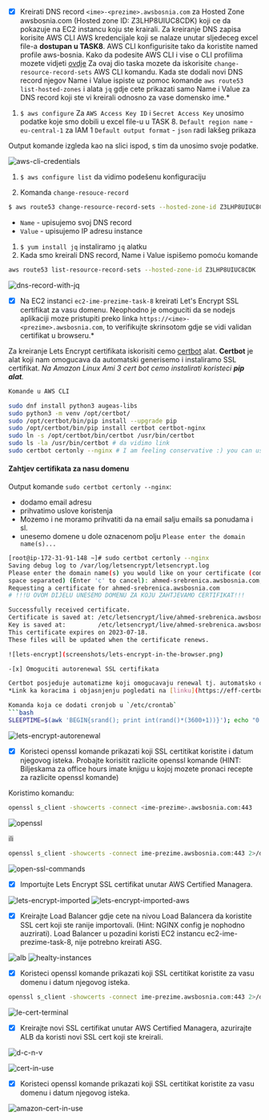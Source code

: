 

-[x] Kreirati DNS record `<ime>-<prezime>.awsbosnia.com` za Hosted Zone awsbosnia.com (Hosted zone ID: Z3LHP8UIUC8CDK) koji ce da pokazuje na EC2 instancu koju ste krairali. Za kreiranje DNS zapisa korisite AWS CLI AWS kredencijale koji se nalaze unutar sljedeceg excel file-a **dostupan u TASK8**. AWS CLI konfigurisite tako da koristite named profile aws-bosnia. Kako da podesite AWS CLI i vise o CLI profilima mozete vidjeti [ovdje](https://docs.aws.amazon.com/cli/latest/reference/route53/change-resource-record-sets.html#)
Za ovaj dio taska mozete da iskorisite `change-resource-record-sets` AWS CLI komandu. Kada ste dodali novi DNS record njegov Name i Value ispiste uz pomoc komande `aws route53 list-hosted-zones` i alata `jq` gdje cete prikazati samo Name i Value za DNS record koji ste vi kreirali odnosno za vase domensko ime.*

1. `$ aws configure`
Za `AWS Access Key ID` i `Secret Access Key` unosimo podatke koje smo dobili u excel file-u u TASK 8.
`Default region name` - `eu-central-1` za IAM 1
`Default output format` - `json` radi lakšeg prikaza

Output komande izgleda kao na slici ispod, s tim da unosimo svoje podatke.

![aws-cli-credentials](screenshots/aws-cli-credentials.png)

1. `$ aws configure list` da vidimo podešenu konfiguraciju

2. Komanda `change-resouce-record`
```bash 
$ aws route53 change-resource-record-sets --hosted-zone-id Z3LHP8UIUC8CDK --change-batch '{"Changes":[{"Action":"CREATE","ResourceRecordSet":{"Name":"ahmed-srebrenica.awsbosnia.com.","Type":"A","TTL":300,"ResourceRecords":[{"Value":"3.70.161.138"}]}}]}'
```
* `Name` - upisujemo svoj DNS record
* `Value` - upisujemo IP adresu instance 

1. `$ yum install jq` instaliramo `jq` alatku
2. Kada smo kreirali DNS record, Name i Value ispišemo pomoću komande
```bash
aws route53 list-resource-record-sets --hosted-zone-id Z3LHP8UIUC8CDK | jq '.ResourceRecordSets[] | select(.Name == "ahmed-srebrenica.awsbosnia.com.") | {Name, Value}'
```
![dns-record-with-jq](screenshots/dns-record-with-jq.png)


  -[x] Na EC2 instanci `ec2-ime-prezime-task-8` kreirati Let's Encrypt SSL certifikat za vasu domenu. Neophodno je omoguciti da se nodejs aplikaciji moze pristupiti preko linka `https://<ime>-<prezime>.awsbosnia.com`, to verifikujte skrinsotom gdje se vidi validan certifikat u browseru.*

Za kreiranje Lets Encrypt certifikata iskorisiti cemo [certbot](https://certbot.eff.org/) alat. **Certbot** je alat koji nam omogucava da automatski generisemo i instaliramo SSL certifikat.
*Na Amazon Linux Ami 3 cert bot cemo instalirati koristeci **pip alat**.*

```bash
Komande u AWS CLI

sudo dnf install python3 augeas-libs
sudo python3 -m venv /opt/certbot/
sudo /opt/certbot/bin/pip install --upgrade pip
sudo /opt/certbot/bin/pip install certbot certbot-nginx
sudo ln -s /opt/certbot/bin/certbot /usr/bin/certbot
sudo ls -la /usr/bin/certbot # da vidimo link 
sudo certbot certonly --nginx # I am feeling conservative :) you can use sudo certbot --nginx instead to automatize the process
```
#### Zahtjev certifikata za nasu domenu
Output komande `sudo certbot certonly --nginx`:

* dodamo email adresu
* prihvatimo uslove koristenja
* Mozemo i ne moramo prihvatiti da na email salju emails sa ponudama i sl.
* unesemo domene u dole oznacenom polju  `Please enter the domain name(s)...`

```bash
[root@ip-172-31-91-148 ~]# sudo certbot certonly --nginx
Saving debug log to /var/log/letsencrypt/letsencrypt.log
Please enter the domain name(s) you would like on your certificate (comma and/or
space separated) (Enter 'c' to cancel): ahmed-srebrenica.awsbosnia.com, 
Requesting a certificate for ahmed-srebrenica.awsbosnia.com 
# !!!U OVOM DIJELU UNESEMO DOMENU ZA KOJU ZAHTJEVAMO CERTIFIKAT!!!

Successfully received certificate.
Certificate is saved at: /etc/letsencrypt/live/ahmed-srebrenica.awsbosnia.com/fullchain.pem
Key is saved at:         /etc/letsencrypt/live/ahmed-srebrenica.awsbosnia.com/privkey.pem
This certificate expires on 2023-07-18.
These files will be updated when the certificate renews.

![lets-encrypt](screenshots/lets-encrypt-in-the-browser.png)

-[x] Omoguciti autorenewal SSL certifikata

Certbot posjeduje automatizme koji omogucavaju renewal tj. automatsko obnavljanje certifikata uz pomoc `cronjob`-a.
*Link ka koracima i objasnjenju pogledati na [linku](https://eff-certbot.readthedocs.io/en/stable/using.html#setting-up-automated-renewal)*

Komanda koja ce dodati cronjob u `/etc/crontab`
```bash
SLEEPTIME=$(awk 'BEGIN{srand(); print int(rand()*(3600+1))}'); echo "0 0,12 * * * root sleep $SLEEPTIME && certbot renew -q" | sudo tee -a /etc/crontab > /dev/null
```
![lets-encrypt-autorenewal](screenshots/lets-encrypt-autorenewal.png)

-[x] Koristeci openssl komande prikazati koji SSL certitikat koristite i datum njegovog isteka. Probajte korisitit razlicite openssl komande (HINT: Biljeskama za office hours imate knjigu u kojoj mozete pronaci recepte za razlicite openssl komande)

Koristimo komandu:

```bash
openssl s_client -showcerts -connect <ime-prezime>.awsbosnia.com:443
```
![openssl](files/openssl_command1.png)

ili 
```bash
openssl s_client -showcerts -connect ime-prezime.awsbosnia.com:443 2>/dev/null | openssl x509 -noout -dates
```
![open-ssl-commands](screenshots/open-ssl-commands.png)



-[x] Importujte Lets Encrypt SSL certifikat unutar AWS Certified Managera.

![lets-encrypt-imported](screenshots/lets-encrypt-imported.png)
![lets-encrypt-imported-aws](screenshots/lets-encrypt-imported-aws.png)

 -[x] Kreirajte Load Balancer gdje cete na nivou Load Balancera da koristite SSL cert koji ste ranije importovali. (Hint: NGINX config je nophodno auzrirati). Load Balancer u pozadini koristi EC2 instancu ec2-ime-prezime-task-8, nije potrebno kreirati ASG.

 ![alb](screenshots/alb-dns-through-the-browser.png)
![healty-instances](screenshots/healthy-instances.png)



-[x] Koristeci openssl komande prikazati koji SSL certitikat koristite za vasu domenu i datum njegovog isteka.

```bash
openssl s_client -showcerts -connect ime-prezime.awsbosnia.com:443 2>/dev/null | openssl x509 -noout -text
```
![le-cert-terminal](screenshots/lets-encrypt-cert-terminal.png)


-[x] Kreirajte novi SSL certifikat unutar AWS Certified Managera, azurirajte ALB da koristi novi SSL cert koji ste kreirali.

![d-c-n-v](screenshots/delete-then-create-cname-name-and-value.png)

![cert-in-use](screenshots/amazon-cert-in-use-yes.png)

 -[x] Koristeci openssl komande prikazati koji SSL certitikat koristite za vasu domenu i datum njegovog isteka.

![amazon-cert-in-use](screenshots/amazon-cert-terminal.png)
